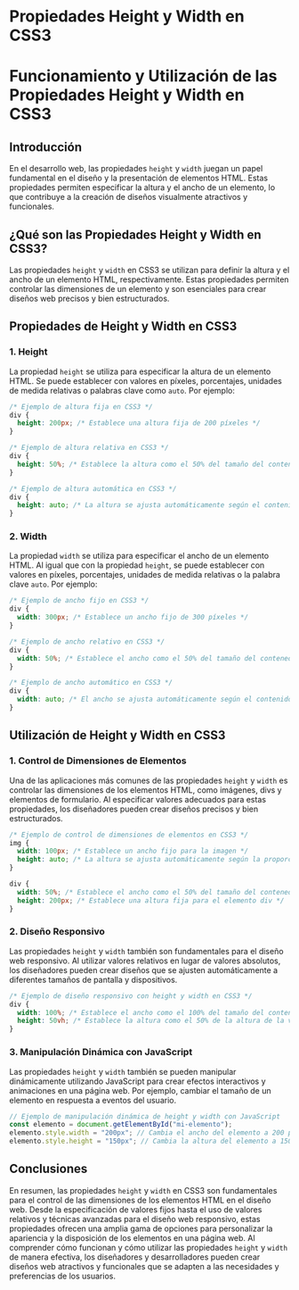 # Propiedades Height y Width en CSS3

# Funcionamiento y Utilización de las Propiedades Height y Width en CSS3

## Introducción

En el desarrollo web, las propiedades `height` y `width` juegan un papel fundamental en el diseño y la presentación de elementos HTML. Estas propiedades permiten especificar la altura y el ancho de un elemento, lo que contribuye a la creación de diseños visualmente atractivos y funcionales.

## ¿Qué son las Propiedades Height y Width en CSS3?

Las propiedades `height` y `width` en CSS3 se utilizan para definir la altura y el ancho de un elemento HTML, respectivamente. Estas propiedades permiten controlar las dimensiones de un elemento y son esenciales para crear diseños web precisos y bien estructurados.

## Propiedades de Height y Width en CSS3

### 1. Height

La propiedad `height` se utiliza para especificar la altura de un elemento HTML. Se puede establecer con valores en píxeles, porcentajes, unidades de medida relativas o palabras clave como `auto`. Por ejemplo:

```css
/* Ejemplo de altura fija en CSS3 */
div {
  height: 200px; /* Establece una altura fija de 200 píxeles */
}

/* Ejemplo de altura relativa en CSS3 */
div {
  height: 50%; /* Establece la altura como el 50% del tamaño del contenedor padre */
}

/* Ejemplo de altura automática en CSS3 */
div {
  height: auto; /* La altura se ajusta automáticamente según el contenido */
}
```

### 2. Width

La propiedad `width` se utiliza para especificar el ancho de un elemento HTML. Al igual que con la propiedad `height`, se puede establecer con valores en píxeles, porcentajes, unidades de medida relativas o la palabra clave `auto`. Por ejemplo:

```css
/* Ejemplo de ancho fijo en CSS3 */
div {
  width: 300px; /* Establece un ancho fijo de 300 píxeles */
}

/* Ejemplo de ancho relativo en CSS3 */
div {
  width: 50%; /* Establece el ancho como el 50% del tamaño del contenedor padre */
}

/* Ejemplo de ancho automático en CSS3 */
div {
  width: auto; /* El ancho se ajusta automáticamente según el contenido */
}
```

## Utilización de Height y Width en CSS3

### 1. Control de Dimensiones de Elementos

Una de las aplicaciones más comunes de las propiedades `height` y `width` es controlar las dimensiones de los elementos HTML, como imágenes, divs y elementos de formulario. Al especificar valores adecuados para estas propiedades, los diseñadores pueden crear diseños precisos y bien estructurados.

```css
/* Ejemplo de control de dimensiones de elementos en CSS3 */
img {
  width: 100px; /* Establece un ancho fijo para la imagen */
  height: auto; /* La altura se ajusta automáticamente según la proporción original de la imagen */
}

div {
  width: 50%; /* Establece el ancho como el 50% del tamaño del contenedor padre */
  height: 200px; /* Establece una altura fija para el elemento div */
}
```

### 2. Diseño Responsivo

Las propiedades `height` y `width` también son fundamentales para el diseño web responsivo. Al utilizar valores relativos en lugar de valores absolutos, los diseñadores pueden crear diseños que se ajusten automáticamente a diferentes tamaños de pantalla y dispositivos.

```css
/* Ejemplo de diseño responsivo con height y width en CSS3 */
div {
  width: 100%; /* Establece el ancho como el 100% del tamaño del contenedor padre */
  height: 50vh; /* Establece la altura como el 50% de la altura de la ventana gráfica del dispositivo */
}
```

### 3. Manipulación Dinámica con JavaScript

Las propiedades `height` y `width` también se pueden manipular dinámicamente utilizando JavaScript para crear efectos interactivos y animaciones en una página web. Por ejemplo, cambiar el tamaño de un elemento en respuesta a eventos del usuario.

```jsx
// Ejemplo de manipulación dinámica de height y width con JavaScript
const elemento = document.getElementById("mi-elemento");
elemento.style.width = "200px"; // Cambia el ancho del elemento a 200 píxeles
elemento.style.height = "150px"; // Cambia la altura del elemento a 150 píxeles
```

## Conclusiones

En resumen, las propiedades `height` y `width` en CSS3 son fundamentales para el control de las dimensiones de los elementos HTML en el diseño web. Desde la especificación de valores fijos hasta el uso de valores relativos y técnicas avanzadas para el diseño web responsivo, estas propiedades ofrecen una amplia gama de opciones para personalizar la apariencia y la disposición de los elementos en una página web. Al comprender cómo funcionan y cómo utilizar las propiedades `height` y `width` de manera efectiva, los diseñadores y desarrolladores pueden crear diseños web atractivos y funcionales que se adapten a las necesidades y preferencias de los usuarios.
